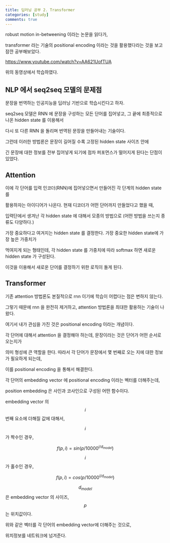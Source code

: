 ```yaml
---
title: 딥러닝 공부 2. Transformer
categories: [study]
comments: true
---
```


robust motion in-betweening 이라는 논문을 읽다가,

transformer 라는 기술의 positional encoding 이라는 것을 활용했다라는 것을 보고 잠깐 공부해보았다.

https://www.youtube.com/watch?v=AA621UofTUA

위의 동영상에서 학습하였다.

## NLP 에서 seq2seq 모델의 문제점

문장을 번역하는 인공지능을 딥러닝 기반으로 학습시킨다고 하자.

seq2seq 모델은 RNN 에 문장을 구성하는 모든 단어를 집어넣고, 그 끝에 최종적으로 나온 hidden state 를 이용해서

다시 또 다른 RNN 을 돌리며 번역된 문장을 만들어내는 기술이다.

그런데 이러한 방법론은 문장이 길어질 수록 고정된 hidden state 사이즈 안에

긴 문장에 대한 정보를 전부 집어넣게 되기에 점차 퍼포먼스가 떨어지게 된다는 단점이 있었다.

## Attention

이에 각 단어를 입력 인코더(RNN)에 집어넣으면서 만들어진 각 단계의 hidden state 를

활용하자는 아이디어가 나온다. 현재 디코더가 어떤 단어까지 만들었다고 했을 때,

입력단에서 생겨난 각 hidden state 에 대해서 모종의 방법으로 (어떤 방법을 쓰는지 종류도 다양하다.)

가장 중요하다고 여겨지는 hidden state 를 결정한다. 가장 중요한 hidden state에 가장 높은 가중치가

먹여지게 되는 형태인데, 각 hidden state 를 가중치에 따라 softmax 하면 새로운 hidden state 가 구성된다.

이것을 이용해서 새로운 단어를 결정하기 위한 로직이 돌게 된다.

## Transformer

기존 attention 방법론도 본질적으로 rnn 이기에 학습이 어렵다는 점은 변하지 않는다.

그렇기 때문에 rnn 을 완전히 제거하고, attention 방법론을 최대한 활용하는 기술이 나왔다.

여기서 내가 관심을 가진 것은 positional encoding 이라는 개념이다.

각 단어에 대해서 attention 을 결정해야 하는데, 문장이라는 것은 단어가 어떤 순서로 오는지가

의미 형성에 큰 역할을 한다. 따라서 각 단어가 문장에서 몇 번째로 오는 지에 대한 정보가 필요하게 되는데,

이를 positional encoding 을 통해서 해결한다.

각 단어의 embedding vector 에 positional encoding 이라는 벡터를 더해주는데,

position embedding 은 사인과 코사인으로 구성된 어떤 함수이다.

embedding vector 의 $$i$$ 번째 요소에 더해질 값에 대해서,

$$i$$ 가 짝수인 경우,

$$ f(p, i) = sin({p}/10000^{i/d_{model} }) $$

$$i$$ 가 홀수인 경우,

$$ f(p, i) = cos({p}/10000^{i/d_{model} }) $$

$$d_{model}$$ 은 embedding vector 의 사이즈, $$p$$ 는 위치값이다.

위와 같은 벡터를 각 단어의 embedding vector에 더해주는 것으로,

위치정보를 네트워크에 넘겨준다.
